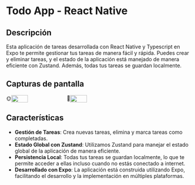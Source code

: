 # Todo App - React Native

## Descripción

Esta aplicación de tareas desarrollada con React Native y Typescript en Expo te permite gestionar tus tareas de manera fácil y rápida. Puedes crear y eliminar tareas, y el estado de la aplicación está manejado de manera eficiente con Zustand. Además, todas tus tareas se guardan localmente.

## Capturas de pantalla

<div style="display: flex; flex-direction: 'row';">
🌞
<img src="./screenshots/snapshot_1.png" width=30%>
🌚
<img src="./screenshots/snapshot_2.png" width=30%>
</div>

## Características

- **Gestión de Tareas**: Crea nuevas tareas, elimina y marca tareas como completadas.
- **Estado Global con Zustand**: Utilizamos Zustand para manejar el estado global de la aplicación de manera eficiente.
- **Persistencia Local**: Todas tus tareas se guardan localmente, lo que te permite acceder a ellas incluso cuando no estás conectado a internet.
- **Desarrollado con Expo**: La aplicación está construida utilizando Expo, facilitando el desarrollo y la implementación en múltiples plataformas.
